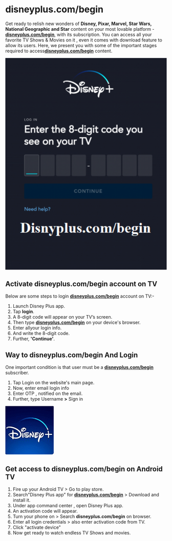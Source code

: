 
# disneyplus.com/begin

Get ready to relish new wonders of **Disney, Pixar, Marvel, Star Wars, National Geographic and Star** content on your most lovable platform - [**disneyplus.com/begin**](), with its subscription. You can access all your favorite TV Shows & Movies on it , even it comes with download feature to allow its users. Here, we present you with some of the important stages required to access[**disneyplus.com/begin**]() content.



[![disneyplus.com/begin ](dis-plu-code.png)]()





## Activate disneyplus.com/begin account on TV

Below are some steps to login [**disneyplus.com/begin**]()  account on TV:-
1. Launch Disney Plus app.
2. Tap **login**.
3. A 8-digit code will appear on your TV’s screen.
4. Then type [**disneyplus.com/begin**]() on your device's browser.
5. Enter allyour login info.
6. And write the 8-digit code.
7. Further, **'Continue'**.




## Way to disneyplus.com/begin And Login


One important condition is that user must be a  [**disneyplus.com/begin**]() subscriber.

1. Tap Login on the website's main page.
2. Now, enter email  login info 
3. Enter OTP , notified on the email.
4. Further, type Username **>**  Sign in


 
[![disneyplus.com/begin ](disney-plus1.jpg)]()



## Get access to disneyplus.com/begin on Android TV
1. Fire up your Android TV > Go to play store.
2. Search"Disney Plus app" for [**disneyplus.com/begin**]() > Download and install it.  
3. Under app command center , open Disney Plus app.
4. An activation code will appear.
5. Turn your phone on > Search **disneyplus.com/begin** on browser.
6. Enter all login credentials > also enter activation code from TV.
7. Click "activate device"
8. Now get ready to watch endless TV Shows and movies.
